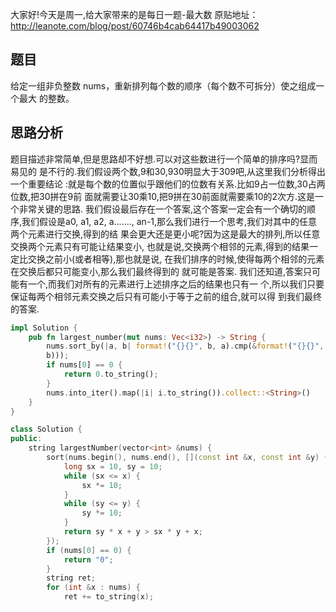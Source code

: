 大家好!今天是周一,给大家带来的是每日一题-最大数
原贴地址：http://leanote.com/blog/post/60746b4cab64417b49003062
## 题目
给定一组非负整数 nums，重新排列每个数的顺序（每个数不可拆分）使之组成一个最大
的整数。
## 思路分析
题目描述非常简单,但是思路却不好想.可以对这些数进行一个简单的排序吗?显而易见的
是不行的.我们假设两个数,9和30,930明显大于309吧,从这里我们分析得出一个重要结论
:就是每个数的位置似乎跟他们的位数有关系.比如9占一位数,30占两位数,把30拼在9前
面就需要让30乘10,把9拼在30前面就需要乘10的2次方.这是一个非常关键的思路.
我们假设最后存在一个答案,这个答案一定会有一个确切的顺序,我们假设是a0, a1, a2, 
a......., an-1,那么我们进行一个思考,我们对其中的任意两个元素进行交换,得到的结
果会更大还是更小呢?因为这是最大的排列,所以任意交换两个元素只有可能让结果变小,
也就是说,交换两个相邻的元素,得到的结果一定比交换之前小(或者相等),那也就是说,
在我们排序的时候,使得每两个相邻的元素在交换后都只可能变小,那么我们最终得到的
就可能是答案.
我们还知道,答案只可能有一个,而我们对所有的元素进行上述排序之后的结果也只有一
个,所以我们只要保证每两个相邻元素交换之后只有可能小于等于之前的组合,就可以得
到我们最终的答案.
```rust
impl Solution {
    pub fn largest_number(mut nums: Vec<i32>) -> String {
        nums.sort_by(|a, b| format!("{}{}", b, a).cmp(&format!("{}{}", a, 
        b)));
        if nums[0] == 0 {
            return 0.to_string();
        }
        nums.into_iter().map(|i| i.to_string()).collect::<String>()
    }
}
```
```cpp
class Solution {
public:
    string largestNumber(vector<int> &nums) {
        sort(nums.begin(), nums.end(), [](const int &x, const int &y) {
            long sx = 10, sy = 10;
            while (sx <= x) {
                sx *= 10;
            }
            while (sy <= y) {
                sy *= 10;
            }
            return sy * x + y > sx * y + x;
        });
        if (nums[0] == 0) {
            return "0";
        }
        string ret;
        for (int &x : nums) {
            ret += to_string(x);